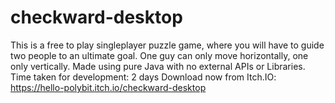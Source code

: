 # checkward-desktop
This is a free to play singleplayer puzzle game, where you will have to guide two people to an ultimate goal. One guy can only move horizontally, one only vertically. 
Made using pure Java with no external APIs or Libraries.
Time taken for development: 2 days
Download now from Itch.IO: https://hello-polybit.itch.io/checkward-desktop
